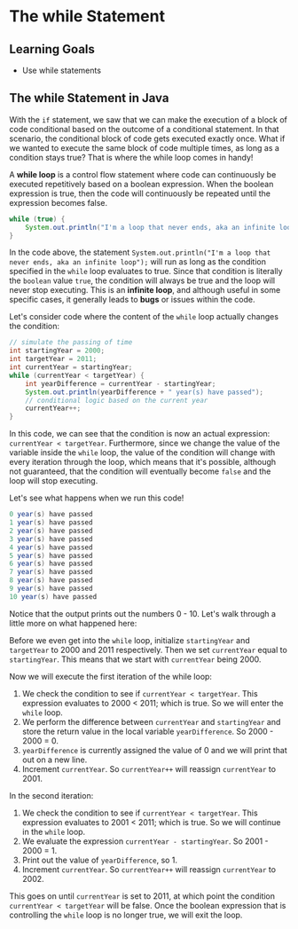 # The while Statement

## Learning Goals

- Use while statements

## The while Statement in Java

With the `if` statement, we saw that we can make the execution of a block of
code conditional based on the outcome of a conditional statement. In that
scenario, the conditional block of code gets executed exactly once. What if we
wanted to execute the same block of code multiple times, as long as a condition
stays true? That is where the while loop comes in handy!

A **while loop** is a control flow statement where code can continuously be
executed repetitively based on a boolean expression. When the boolean
expression is true, then the code will continuously be repeated until the
expression becomes false.

```java
while (true) {
    System.out.println("I'm a loop that never ends, aka an infinite loop");
}
```

In the code above, the statement
`System.out.println("I'm a loop that never ends, aka an infinite loop");` will
run as long as the condition specified in the `while` loop evaluates to
true. Since that condition is literally the `boolean` value `true`, the
condition will always be true and the loop will never stop executing. This is
an **infinite loop**, and although useful in some specific cases, it generally
leads to **bugs** or issues within the code.

Let's consider code where the content of the `while` loop actually changes the
condition:

```java
// simulate the passing of time
int startingYear = 2000;
int targetYear = 2011;
int currentYear = startingYear;
while (currentYear < targetYear) {
    int yearDifference = currentYear - startingYear;
    System.out.println(yearDifference + " year(s) have passed");
    // conditional logic based on the current year
    currentYear++;
}
```

In this code, we can see that the condition is now an actual expression:
`currentYear < targetYear`. Furthermore, since we change the value of the
variable inside the `while` loop, the value of the condition will change with
every iteration through the loop, which means that it's possible, although not
guaranteed, that the condition will eventually become `false` and the loop will
stop executing.

Let's see what happens when we run this code!

```java
0 year(s) have passed
1 year(s) have passed
2 year(s) have passed
3 year(s) have passed
4 year(s) have passed
5 year(s) have passed
6 year(s) have passed
7 year(s) have passed
8 year(s) have passed
9 year(s) have passed
10 year(s) have passed
```

Notice that the output prints out the numbers 0 - 10. Let's walk through a
little more on what happened here:

Before we even get into the `while` loop, initialize `startingYear` and
`targetYear` to 2000 and 2011 respectively. Then we set `currentYear`
equal to `startingYear`. This means that we start with `currentYear`
being 2000.

Now we will execute the first iteration of the while loop:

1. We check the condition to see if `currentYear < targetYear`. This expression
   evaluates to 2000 < 2011; which is true. So we will enter the `while` loop.
2. We perform the difference between `currentYear` and `startingYear` and store
   the return value in the local variable `yearDifference`. So 2000 - 2000 = 0.
3. `yearDifference` is currently assigned the value of 0 and we will print that
    out on a new line.
4. Increment `currentYear`. So `currentYear++` will reassign `currentYear`
   to 2001.

In the second iteration:

1. We check the condition to see if `currentYear < targetYear`. This expression
   evaluates to 2001 < 2011; which is true. So we will continue in the
    `while` loop.
2. We evaluate the expression `currentYear - startingYear`. So 2001 - 2000 = 1.
3. Print out the value of `yearDifference`, so 1.
4. Increment `currentYear`. So `currentYear++` will reassign `currentYear`
   to 2002.

This goes on until `currentYear` is set to 2011, at which point the condition
`currentYear < targetYear` will be false. Once the boolean expression that is
controlling the `while` loop  is no longer true, we will exit the loop.
